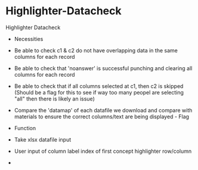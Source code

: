 # Highlighter-Datacheck
Highlighter Datacheck
- Necessities
- Be able to check c1 & c2 do not have overlapping data in the same columns for each record
- Be able to check that 'noanswer' is successful punching and clearing all columns for each record
- Be able to check that if all columns selected at c1, then c2 is skipped (Should be a flag for this to see if way too many peopel are selecting "all" then there is likely an issue)
- Compare the 'datamap' of each datafile we download and compare with materials to ensure the correct columns/text are being displayed
            - Flag 

- Function
- Take xlsx datafile input
- User input of column label index of first concept highlighter row/column
- 